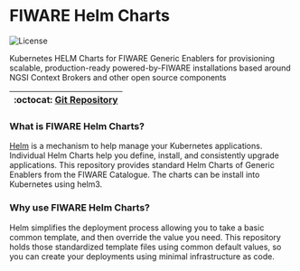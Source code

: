 # FIWARE Helm Charts

![License](https://img.shields.io/github/license/fiware/helm-charts)

Kubernetes HELM Charts for FIWARE Generic Enablers for provisioning scalable, production-ready powered-by-FIWARE installations  based around NGSI Context Brokers and other open source components

| :octocat: [Git Repository](https://github.com/FIWARE/helm-charts) |
| ----------------------------------------------------------------- |

### What is FIWARE Helm Charts?

[Helm](https://helm.sh/) is a mechanism to help manage your Kubernetes applications. Individual Helm Charts help you define, install, 
and consistently upgrade applications. This repository provides standard Helm Charts of Generic Enablers from the FIWARE Catalogue.
The charts can be install into Kubernetes using helm3.


### Why use FIWARE Helm Charts?

Helm simplifies the deployment process allowing you to take a basic  common template, and then override the value you need. This repository 
holds those standardized template files using common default values, so you can create your deployments using minimal infrastructure as code.
